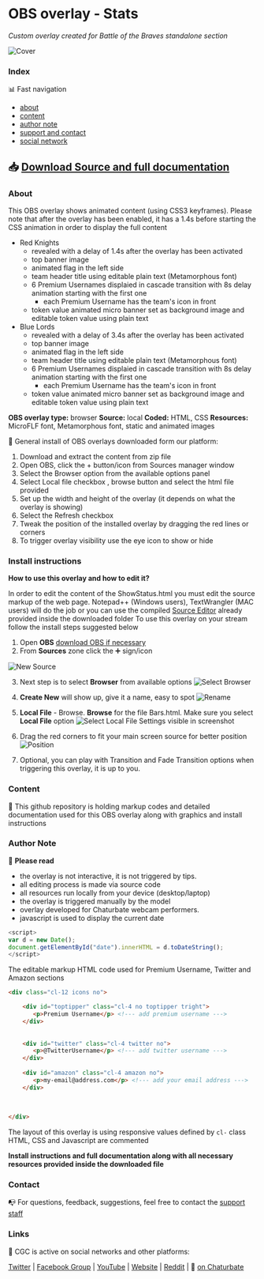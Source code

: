 # OBS overlay - Stats
*Custom overlay created for Battle of the Braves standalone section*

![Cover](https://raw.githubusercontent.com/cssmfc/obs/master/obs_overlays/obs_overlay_bars/how%20to%20use/assets/cover_obs_overlay_bar.jpg)


### Index

:bar_chart: Fast navigation

* [about](README.md#about)
* [content](README.md#content)
* [author note](README.md#author-note)
* [support and contact](README.md#contact)
* [social network](README.md#links)

## :inbox_tray: [Download Source and full documentation](https://github.com/cssmfc/obs/releases/tag/v1.0.Bar)

### About
This OBS overlay shows animated content (using CSS3 keyframes).
Please note that after the overlay has been enabled, it has a 1.4s before starting the CSS animation in order to display the full content
* Red Knights
  * revealed with a delay of 1.4s after the overlay has been activated
  * top banner image
  * animated flag in the left side
  * team header title using editable plain text (Metamorphous font)
  * 6 Premium Usernames displaied in cascade transition with 8s delay animation starting with the first one
    * each Premium Username has the team's icon in front
  * token value animated micro banner set as background image and editable token value using plain text
* Blue Lords
  * revealed with a delay of 3.4s after the overlay has been activated
  * top banner image
  * animated flag in the left side
  * team header title using editable plain text (Metamorphous font)
  * 6 Premium Usernames displaied in cascade transition with 8s delay animation starting with the first one
    * each Premium Username has the team's icon in front
  * token value animated micro banner set as background image and editable token value using plain text
 

**OBS overlay type:** browser
**Source:** local
**Coded:** HTML, CSS
**Resources:** MicroFLF font, Metamorphous font, static and animated images


:wrench: General install of OBS overlays downloaded form our platform:
1. Download and extract the content from zip file
2. Open OBS, click the + button/icon from Sources manager window
3. Select the Browser option from the available options panel
4. Select Local file checkbox , browse button and select the html file provided
5. Set up the width and height of the overlay (it depends on what the overlay is showing)
6. Select the Refresh checkbox
7. Tweak the position of the installed overlay by dragging the red lines or corners
8. To trigger overlay visibility use the eye icon to show or hide

### Install instructions
**How to use this overlay and how to edit it?**

In order to edit the content of the ShowStatus.html you must edit the source markup of the web page. Notepad++ (Windows users), TextWrangler (MAC users) will do the job or you can use the compiled [Source Editor](https://github.com/cssmfc/obs/tree/master/source_editor_tool) already provided inside the downloaded folder
To use this overlay on your stream follow the install steps suggested below

1. Open **OBS** [download OBS if necessary](https://obsproject.com/)
2. From **Sources** zone click the :heavy_plus_sign: sign/icon

![New Source](https://raw.githubusercontent.com/cssmfc/obs/master/obs_overlays/obs_overlay_bars/how%20to%20use/assets/obs-add-new-source.jpg)

3. Next step is to select **Browser** from available options 
![Select Browser](https://raw.githubusercontent.com/cssmfc/obs/master/obs_overlays/obs_overlay_bars/how%20to%20use/assets/obs-select-source.jpg)

4. **Create New** will show up, give it a name, easy to spot 
![Rename](https://raw.githubusercontent.com/cssmfc/obs/master/obs_overlays/obs_overlay_bars/how%20to%20use/assets/obs-rename-browser-source.jpg)

5. **Local File** - Browse. **Browse** for the file Bars.html. Make sure you select **Local File** option 
![Select Local File](https://github.com/cssmfc/obs/blob/master/obs_overlays/obs_overlay_bars/how%20to%20use/assets/obs-local-file.jpg)
 Settings visible in screenshot
 

7. Drag the red corners to fit your main screen source for better position
![Position](https://raw.githubusercontent.com/cssmfc/obs/master/obs_overlays/obs_overlay_bars/how%20to%20use/assets/obs-position-overlay.jpg)

8. Optional, you can play with Transition and Fade Transition options when triggering this overlay, it is up to you.



### Content

:open_file_folder: This github repository is holding markup codes and detailed documentation used for this OBS overlay along with graphics and install instructions


### Author Note

:memo: **Please read**
* the overlay is not interactive, it is not triggered by tips.
* all editing process is made via source code
* all resources run locally from your device (desktop/laptop)
* the overlay is triggered manually by the model
* overlay developed for Chaturbate webcam performers.
* javascript is used to display the current date

```javascript
<script>
var d = new Date();
document.getElementById("date").innerHTML = d.toDateString();
</script>
```

The editable markup HTML code used for Premium Username, Twitter and Amazon sections

```html
<div class="cl-12 icons no">

    <div id="toptipper" class="cl-4 no toptipper tright">
       <p>Premium Username</p> <!--- add premium username --->
    </div>
    
    
    <div id="twitter" class="cl-4 twitter no">
       <p>@TwitterUsername</p> <!--- add twitter username --->
    </div>
    
    <div id="amazon" class="cl-4 amazon no">
       <p>my-email@address.com</p> <!--- add your email address --->
    </div>
    
    
    
</div>
```
The layout of this overlay is using responsive values defined by `cl-` class
HTML, CSS and Javascript are commented


**Install instructions and full documentation along with all necessary resources provided inside the downloaded file**


### Contact

:mailbox_with_no_mail: For questions, feedback, suggestions, feel free to contact the [support staff](https://camgirl.cloud/contact/) 


### Links 

:link: CGC is active on social networks and other platforms:

[Twitter](https://www.twitter.com/CSSMFC) | [Facebook Group](https://www.facebook.com/groups/xniteproductions/) | [YouTube](https://www.youtube.com/channel/UCbJQMNUNpK1Pt-uGyOq7iQw) | [Website](https://camgirl.cloud/) | [Reddit](https://www.reddit.com/r/CamgirlLiveEditor/) | :underage: [on Chaturbate](https://chaturbate.com/redglove/)
